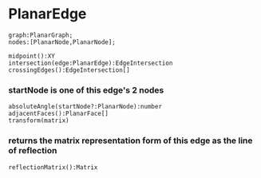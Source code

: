# PlanarEdge

```
graph:PlanarGraph;
nodes:[PlanarNode,PlanarNode];
```

```
midpoint():XY
intersection(edge:PlanarEdge):EdgeIntersection
crossingEdges():EdgeIntersection[]
```

### startNode is one of this edge's 2 nodes

```
absoluteAngle(startNode?:PlanarNode):number
adjacentFaces():PlanarFace[]
transform(matrix)
```

### returns the matrix representation form of this edge as the line of reflection

```
reflectionMatrix():Matrix
```